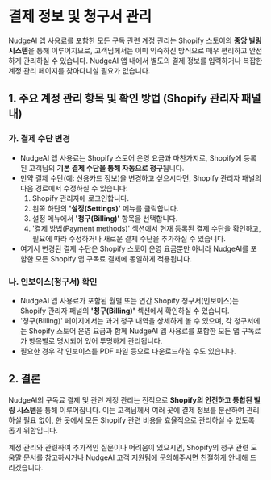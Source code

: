 # 결제 정보 및 청구서 관리

NudgeAI 앱 사용료를 포함한 모든 구독 관련 계정 관리는 Shopify 스토어의 **중앙 빌링 시스템**을 통해 이루어지므로, 고객님께서는 이미 익숙하신 방식으로 매우 편리하고 안전하게 관리하실 수 있습니다. NudgeAI 앱 내에서 별도의 결제 정보를 입력하거나 복잡한 계정 관리 페이지를 찾아다니실 필요가 없습니다.

## 1. 주요 계정 관리 항목 및 확인 방법 (Shopify 관리자 패널 내)

### 가. 결제 수단 변경

*   NudgeAI 앱 사용료는 Shopify 스토어 운영 요금과 마찬가지로, Shopify에 등록된 고객님의 **기본 결제 수단을 통해 자동으로 청구**됩니다.
*   만약 결제 수단(예: 신용카드 정보)을 변경하고 싶으시다면, Shopify 관리자 패널의 다음 경로에서 수정하실 수 있습니다:
    1.  Shopify 관리자에 로그인합니다.
    2.  왼쪽 하단의 **'설정(Settings)'** 메뉴를 클릭합니다.
    3.  설정 메뉴에서 **'청구(Billing)'** 항목을 선택합니다.
    4.  '결제 방법(Payment methods)' 섹션에서 현재 등록된 결제 수단을 확인하고, 필요에 따라 수정하거나 새로운 결제 수단을 추가하실 수 있습니다.
*   여기서 변경된 결제 수단은 Shopify 스토어 운영 요금뿐만 아니라 NudgeAI를 포함한 모든 Shopify 앱 구독료 결제에 동일하게 적용됩니다.

### 나. 인보이스(청구서) 확인

*   NudgeAI 앱 사용료가 포함된 월별 또는 연간 Shopify 청구서(인보이스)는 Shopify 관리자 패널의 **'청구(Billing)'** 섹션에서 확인하실 수 있습니다.
*   '청구(Billing)' 페이지에서는 과거 청구 내역을 상세하게 볼 수 있으며, 각 청구서에는 Shopify 스토어 운영 요금과 함께 NudgeAI 앱 사용료를 포함한 모든 앱 구독료가 항목별로 명시되어 있어 투명하게 관리됩니다.
*   필요한 경우 각 인보이스를 PDF 파일 등으로 다운로드하실 수도 있습니다.

## 2. 결론

NudgeAI의 구독료 결제 및 관련 계정 관리는 전적으로 **Shopify의 안전하고 통합된 빌링 시스템**을 통해 이루어집니다. 이는 고객님께서 여러 곳에 결제 정보를 분산하여 관리하실 필요 없이, 한 곳에서 모든 Shopify 관련 비용을 효율적으로 관리하실 수 있도록 돕기 위함입니다.

계정 관리와 관련하여 추가적인 질문이나 어려움이 있으시면, Shopify의 청구 관련 도움말 문서를 참고하시거나 NudgeAI 고객 지원팀에 문의해주시면 친절하게 안내해 드리겠습니다. 